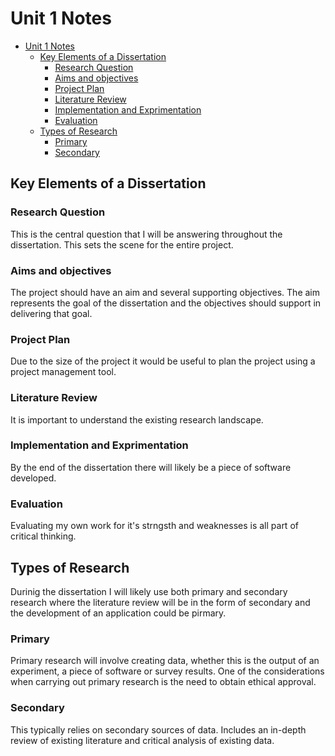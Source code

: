 # Unit 1 Notes

- [Unit 1 Notes](#unit-1-notes)
  - [Key Elements of a Dissertation](#key-elements-of-a-dissertation)
    - [Research Question](#research-question)
    - [Aims and objectives](#aims-and-objectives)
    - [Project Plan](#project-plan)
    - [Literature Review](#literature-review)
    - [Implementation and Exprimentation](#implementation-and-exprimentation)
    - [Evaluation](#evaluation)
  - [Types of Research](#types-of-research)
    - [Primary](#primary)
    - [Secondary](#secondary)

## Key Elements of a Dissertation

### Research Question

This is the central question that I will be answering throughout the dissertation.
This sets the scene for the entire project.

### Aims and objectives

The project should have an aim and several supporting objectives.
The aim represents the goal of the dissertation and the objectives should support in delivering that goal.

### Project Plan

Due to the size of the project it would be useful to plan the project using a project management tool.

### Literature Review

It is important to understand the existing research landscape.

### Implementation and Exprimentation

By the end of the dissertation there will likely be a piece of software developed.

### Evaluation

Evaluating my own work for it's strngsth and weaknesses is all part of critical thinking.

## Types of Research

Durinig the dissertation I will likely use both primary and secondary research where the literature review will be in the form of secondary and the development of an application could be pirmary.

### Primary

Primary research will involve creating data, whether this is the output of an experiment, a piece of software or survey results.
One of the considerations when carrying out primary research is the need to obtain ethical approval.

### Secondary

This typically relies on secondary sources of data.
Includes an in-depth review of existing literature and critical analysis of existing data.
